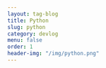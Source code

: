 ```yaml
---
layout: tag-blog
title: Python
slug: python
category: devlog
menu: false
order: 1
header-img: "/img/python.png"
---
```

